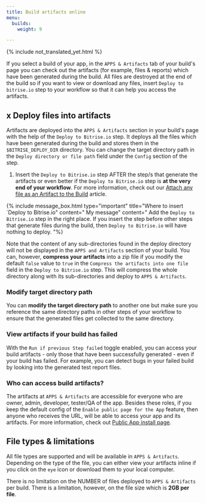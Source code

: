 ```yaml
---
title: Build artifacts online
menu:
  builds:
    weight: 9

---
```

{% include not_translated_yet.html %}

If you select a build of your app, in the `APPS & Artifacts` tab of your build's page you can check out the artifacts (for example, files & reports) which have been generated during the build. All files are destroyed at the end of the build so if you want to view or download any files, insert `Deploy to bitrise.io` step to your workflow so that it can help you access the artifacts.

## x Deploy files into artifacts

Artifacts are deployed into the `APPS & Artifacts` section in your build's page with the help of the `Deploy to Bitrise.io` step. It deploys all the files which have been generated during the build and stores them in the `$BITRISE_DEPLOY_DIR` directory. You can change the target directory path in the `Deploy directory or file path` field under the `Config` section of the step.

1. Insert the `Deploy to Bitrise.io` step AFTER the step/s that generate the artifacts or even better if the `Deploy to Bitrise.io` step is **at the very end of your workflow**. For more information, check out our [Attach any file as an Artifact to the Build](https://devcenter.bitrise.io/tips-and-tricks/attach-any-file-to-build/) article.

{% include message_box.html type="important" title="Where to insert \`Deploy to Bitrise.io" content="
My message" content=" Add the `Deploy to Bitrise.io` step in the right place. If you insert the step before other steps that generate files during the build, then `Deploy to Bitrise.io` will have nothing to deploy. "%}

Note that the content of any sub-directories found in the deploy directory will not be displayed in the `APPS and Artifacts` section of your build. You can, however, **compress your artifacts** into a zip file if you modify the default `false` value to `true` in the `Compress the artifacts into one file` field in the `Deploy to Bitrise.io` step. This will compress the whole directory along with its sub-directories and deploy to `APPS & Artifacts`.

### Modify target directory path

You can **modify the target directory path** to another one but make sure you reference the same directory paths in other steps of your workflow to ensure that the generated files get collected to the same directory.

### View artifacts if your build has failed

With the `Run if previous Step failed` toggle enabled, you can access your build artifacts - only those that have been successfully generated - even if your build has failed. For example, you can detect bugs in your failed build by looking into the generated test report files.

### Who can access build artifacts?

The artifacts at `APPS & Artifacts` are accessible for everyone who are owner, admin, developer, tester/QA of the app. Besides these roles, if you keep the default config of the `Enable public page for the App` feature, then anyone who receives the URL, will be able to access your app and its artifacts. For more information, check out [Public App install page](https://devcenter.bitrise.io/tutorials/deploy/bitrise-app-deployment/#public-app-install-page).

## File types & limitations

All file types are supported and will be available in `APPS & Artifacts`.
Depending on the type of the file, you can either view your artifacts inline if you click on the `eye` icon or download them to your local computer.

There is no limitation on the NUMBER of files deployed to `APPS & Artifacts` per build. There is a limitation, however, on the file size which is **2GB per file**.